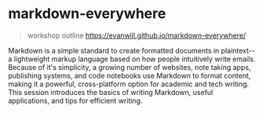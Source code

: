 # markdown-everywhere

> workshop outline <https://evanwill.github.io/markdown-everywhere/>

Markdown is a simple standard to create formatted documents in plaintext--a lightweight markup language based on how people intuitively write emails. 
Because of it's simplicity, a growing number of websites, note taking apps, publishing systems, and code notebooks use Markdown to format content, making it a powerful, cross-platform option for academic and tech writing. 
This session introduces the basics of writing Markdown, useful applications, and tips for efficient writing.
